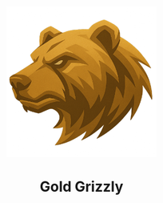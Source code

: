 <div align="center">
  <img src="assets/gold-grizzly-avatar.png" alt="Gold Grizzly" width="300">
  
  # Gold Grizzly
</div>
